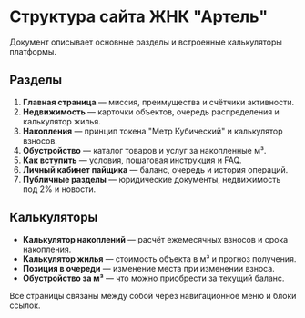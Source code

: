 # Структура сайта ЖНК "Артель"

Документ описывает основные разделы и встроенные калькуляторы платформы.

## Разделы
1. **Главная страница** — миссия, преимущества и счётчики активности.
2. **Недвижимость** — карточки объектов, очередь распределения и калькулятор жилья.
3. **Накопления** — принцип токена "Метр Кубический" и калькулятор взносов.
4. **Обустройство** — каталог товаров и услуг за накопленные м³.
5. **Как вступить** — условия, пошаговая инструкция и FAQ.
6. **Личный кабинет пайщика** — баланс, очередь и история операций.
7. **Публичные разделы** — юридические документы, недвижимость под 2% и новости.

## Калькуляторы
- **Калькулятор накоплений** — расчёт ежемесячных взносов и срока накопления.
- **Калькулятор жилья** — стоимость объекта в м³ и прогноз получения.
- **Позиция в очереди** — изменение места при изменении взноса.
- **Обустройство за м³** — что можно приобрести за текущий баланс.

Все страницы связаны между собой через навигационное меню и блоки ссылок.
